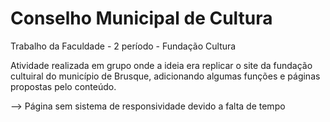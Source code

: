 # Conselho Municipal de Cultura
 Trabalho da Faculdade - 2 período - Fundação Cultura

Atividade realizada em grupo onde a ideia era replicar o site da fundação cultuiral do município de Brusque, adicionando algumas funções e páginas propostas pelo conteúdo.

--> Página sem sistema de responsividade devido a falta de tempo
